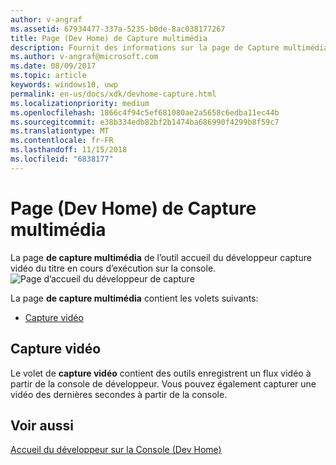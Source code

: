 ```yaml
---
author: v-angraf
ms.assetid: 67934477-337a-5235-b0de-8ac038177267
title: Page (Dev Home) de Capture multimédia
description: Fournit des informations sur la page de Capture multimédia de l’application accueil du développeur pour Xbox One.
ms.author: v-angraf@microsoft.com
ms.date: 08/09/2017
ms.topic: article
keywords: windows10, uwp
permalink: en-us/docs/xdk/devhome-capture.html
ms.localizationpriority: medium
ms.openlocfilehash: 1866c4f94c5ef681080ae2a5658c6edba11ec44b
ms.sourcegitcommit: e38b334edb82bf2b1474ba686990f4299b8f59c7
ms.translationtype: MT
ms.contentlocale: fr-FR
ms.lasthandoff: 11/15/2018
ms.locfileid: "6838177"
---
```

# <a name="media-capture-page-dev-home"></a>Page (Dev Home) de Capture multimédia
   
  
La page **de capture multimédia** de l’outil accueil du développeur capture vidéo du titre en cours d’exécution sur la console.   
 ![Page d’accueil du développeur de capture](images/devhome_capture.png)   
  
La page **de capture multimédia** contient les volets suivants:   
 
   *  [Capture vidéo](#ID4EHB)  

 
<a id="ID4EHB"></a>

   

## <a name="video-capture"></a>Capture vidéo  
   
  
Le volet de **capture vidéo** contient des outils enregistrent un flux vidéo à partir de la console de développeur. Vous pouvez également capturer une vidéo des dernières secondes à partir de la console.   
  
<a id="ID4ERB"></a>

   

## <a name="see-also"></a>Voir aussi  
 [Accueil du développeur sur la Console (Dev Home)](dev-home.md)

  